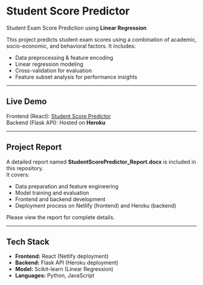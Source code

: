 # Student Score Predictor  

Student Exam Score Prediction using **Linear Regression**  

This project predicts student exam scores using a combination of academic, socio-economic, and behavioral factors. It includes:  
- Data preprocessing & feature encoding  
- Linear regression modeling  
- Cross-validation for evaluation  
- Feature subset analysis for performance insights  

---

## Live Demo  
Frontend (React): [Student Score Predictor](https://student-score-predictor.netlify.app/)  
Backend (Flask API): Hosted on **Heroku**  

---

## Project Report  
A detailed report named **StudentScorePredictor_Report.docx** is included in this repository.  
It covers:  
- Data preparation and feature engineering  
- Model training and evaluation  
- Frontend and backend development  
- Deployment process on Netlify (frontend) and Heroku (backend)  

Please view the report for complete details.  

---

## Tech Stack  
- **Frontend:** React (Netlify deployment)  
- **Backend:** Flask API (Heroku deployment)  
- **Model:** Scikit-learn (Linear Regression)  
- **Languages:** Python, JavaScript  
  
